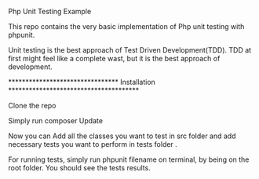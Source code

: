 Php Unit Testing Example

This repo contains the very basic implementation of Php unit testing with phpunit.

Unit testing is the best approach of Test Driven Development(TDD). TDD at first might feel like a complete wast, but it is the best approach of development.

********************************  Installation  **************************************

Clone the repo

Simply run composer Update

Now you can Add all the classes you want to test in src folder and add necessary tests you want to perform in tests folder .

For running tests, simply run phpunit filename on terminal, by being on the root folder. You should see the tests results. 
